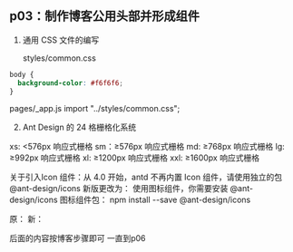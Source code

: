 ## p03：制作博客公用头部并形成组件

1. 通用 CSS 文件的编写

   styles/common.css

```css
body {
  background-color: #f6f6f6;
}
```

pages/\_app.js
import "../styles/common.css";

2. Ant Design 的 24 格栅格化系统

xs: <576px 响应式栅格
sm：≥576px 响应式栅格
md: ≥768px 响应式栅格
lg: ≥992px 响应式栅格
xl: ≥1200px 响应式栅格
xxl: ≥1600px 响应式栅格


关于引入Icon 组件：从 4.0 开始，antd 不再内置 Icon 组件，请使用独立的包 @ant-design/icons
新版更改为：
使用图标组件，你需要安装 @ant-design/icons 图标组件包：
npm install --save @ant-design/icons

原：<Icon type="home" />
新：<HomeOutlined />

后面的内容按博客步骤即可 一直到p06


